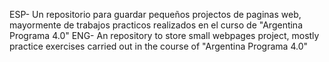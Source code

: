 ESP- Un repositorio para guardar pequeños projectos de paginas web, mayormente de trabajos practicos realizados en el curso de "Argentina Programa 4.0"
ENG- An repository to store small webpages project, mostly practice exercises carried out in the course of "Argentina Programa 4.0"
